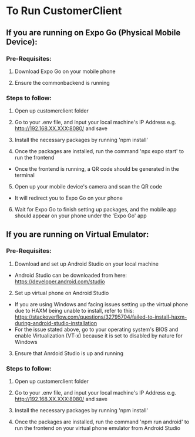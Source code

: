# To Run CustomerClient


## If you are running on Expo Go (Physical Mobile Device):

### Pre-Requisites:
1. Download Expo Go on your mobile phone

2. Ensure the commonbackend is running


### Steps to follow:
1. Open up customerclient folder

2. Go to your .env file, and input your local machine's IP Address
e.g. http://192.168.XX.XXX:8080/ and save

3. Install the necessary packages by running 'npm install'

4. Once the packages are installed, run the command 'npx expo start' to run the frontend
- Once the frontend is running, a QR code should be generated in the terminal

5. Open up your mobile device's camera and scan the QR code
- It will redirect you to Expo Go on your phone

6. Wait for Expo Go to finish setting up packages, and the mobile app should appear on your phone under the 'Expo Go' app




## If you are running on Virtual Emulator:

### Pre-Requisites:
1. Download and set up Android Studio on your local machine
- Android Studio can be downloaded from here: https://developer.android.com/studio

2. Set up virtual phone on Android Studio
- If you are using Windows and facing issues setting up the virtual phone due to HAXM being unable to install, refer to this: https://stackoverflow.com/questions/32795704/failed-to-install-haxm-during-android-studio-installation
- For the issue stated above, go to your operating system's BIOS and enable Virtualization (VT-x) because it is set to disabled by nature for Windows

3. Ensure that Anrdoid Studio is up and running

### Steps to follow: 
1. Open up customerclient folder

2. Go to your .env file, and input your local machine's IP Address
e.g. http://192.168.XX.XXX:8080/ and save

3. Install the necessary packages by running 'npm install'

4. Once the packages are installed, run the command 'npm run android' to run the frontend on your virtual phone emulator from Android Studio